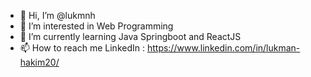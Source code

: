 - 👋 Hi, I’m @lukmnh
- 👀 I’m interested in Web Programming
- 🌱 I’m currently learning Java Springboot and ReactJS
- 📫 How to reach me 
  LinkedIn : https://www.linkedin.com/in/lukman-hakim20/

<!---
lukmnh/lukmnh is a ✨ special ✨ repository because its `README.md` (this file) appears on your GitHub profile.
You can click the Preview link to take a look at your changes.
--->
